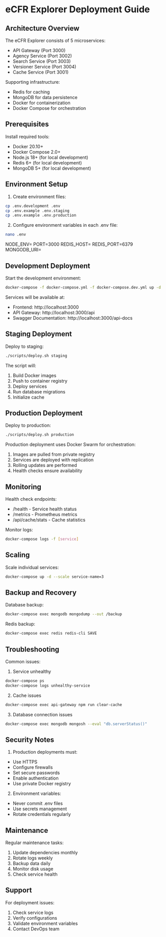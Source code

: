 # eCFR Explorer Deployment Guide

## Architecture Overview

The eCFR Explorer consists of 5 microservices:
- API Gateway (Port 3000)
- Agency Service (Port 3002)
- Search Service (Port 3003)
- Versioner Service (Port 3004)
- Cache Service (Port 3001)

Supporting infrastructure:
- Redis for caching
- MongoDB for data persistence
- Docker for containerization
- Docker Compose for orchestration

## Prerequisites

Install required tools:
- Docker 20.10+
- Docker Compose 2.0+
- Node.js 18+ (for local development)
- Redis 6+ (for local development)
- MongoDB 5+ (for local development)

## Environment Setup

1. Create environment files: 

```bash
cp .env.development .env
cp .env.example .env.staging
cp .env.example .env.production
```

2. Configure environment variables in each .env file:

```bash
nano .env
```

NODE_ENV=<environment>
PORT=3000
REDIS_HOST=<redis-host>
REDIS_PORT=6379
MONGODB_URI=<mongodb-uri>

## Development Deployment

Start the development environment:
```bash
docker-compose -f docker-compose.yml -f docker-compose.dev.yml up -d
```

Services will be available at:
- Frontend: http://localhost:3000
- API Gateway: http://localhost:3000/api
- Swagger Documentation: http://localhost:3000/api-docs

## Staging Deployment

Deploy to staging:
```bash
./scripts/deploy.sh staging
```

The script will:
1. Build Docker images
2. Push to container registry
3. Deploy services
4. Run database migrations
5. Initialize cache

## Production Deployment

Deploy to production:
```bash
./scripts/deploy.sh production
```

Production deployment uses Docker Swarm for orchestration:
1. Images are pulled from private registry
2. Services are deployed with replication
3. Rolling updates are performed
4. Health checks ensure availability

## Monitoring

Health check endpoints:
- /health - Service health status
- /metrics - Prometheus metrics
- /api/cache/stats - Cache statistics

Monitor logs:
```bash
docker-compose logs -f [service]
```

## Scaling

Scale individual services:
```bash
docker-compose up -d --scale service-name=3
```

## Backup and Recovery

Database backup:
```bash
docker-compose exec mongodb mongodump --out /backup
```

Redis backup:
```bash
docker-compose exec redis redis-cli SAVE
```

## Troubleshooting

Common issues:

1. Service unhealthy
```bash
docker-compose ps
docker-compose logs unhealthy-service
```

2. Cache issues
```bash
docker-compose exec api-gateway npm run clear-cache
```

3. Database connection issues
```bash
docker-compose exec mongodb mongosh --eval "db.serverStatus()"
```

## Security Notes

1. Production deployments must:
- Use HTTPS
- Configure firewalls
- Set secure passwords
- Enable authentication
- Use private Docker registry

2. Environment variables:
- Never commit .env files
- Use secrets management
- Rotate credentials regularly

## Maintenance

Regular maintenance tasks:
1. Update dependencies monthly
2. Rotate logs weekly
3. Backup data daily
4. Monitor disk usage
5. Check service health

## Support

For deployment issues:
1. Check service logs
2. Verify configurations
3. Validate environment variables
4. Contact DevOps team
